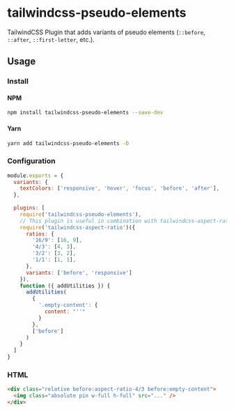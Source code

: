 # tailwindcss-pseudo-elements

TailwindCSS Plugin that adds variants of pseudo elements (`::before`, `::after`, `::first-letter`, etc.).

## Usage

### Install

#### NPM
```sh
npm install tailwindcss-pseudo-elements --save-dev
```

#### Yarn
```sh
yarn add tailwindcss-pseudo-elements -D
```

### Configuration

```js
module.exports = {
  variants: {
    textColors: ['responsive', 'hover', 'focus', 'before', 'after'],
  },
  
  plugins: [
    require('tailwindcss-pseudo-elements'),
    // This plugin is useful in combination with tailwindcss-aspect-ratio.
    require('tailwindcss-aspect-ratio')({
      ratios: {
        '16/9': [16, 9],
        '4/3': [4, 3],
        '3/2': [3, 2],
        '1/1': [1, 1],
      },
      variants: ['before', 'responsive']
    }),
    function ({ addUtilities }) {
      addUtilities(
        {
          '.empty-content': {
            content: "''"
          }
        },
        ['before']
      )
    }
  ]
}
```

### HTML

```html
<div class="relative before:aspect-ratio-4/3 before:empty-content">
  <img class="absolute pin w-full h-full" src="..." />
</div>
```
